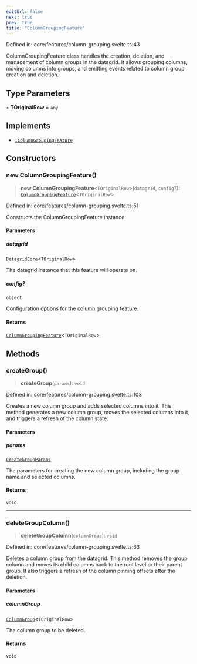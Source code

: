 ```yaml
---
editUrl: false
next: true
prev: true
title: "ColumnGroupingFeature"
---
```


Defined in: core/features/column-grouping.svelte.ts:43

ColumnGroupingFeature class handles the creation, deletion, and management of column groups in the datagrid.
It allows grouping columns, moving columns into groups, and emitting events related to column group creation and deletion.

## Type Parameters

• **TOriginalRow** = `any`

## Implements

- [`IColumnGroupingFeature`](/api/type-aliases/icolumngroupingfeature/)

## Constructors

### new ColumnGroupingFeature()

> **new ColumnGroupingFeature**\<`TOriginalRow`\>(`datagrid`, `config`?): [`ColumnGroupingFeature`](/api/classes/columngroupingfeature/)\<`TOriginalRow`\>

Defined in: core/features/column-grouping.svelte.ts:51

Constructs the ColumnGroupingFeature instance.

#### Parameters

##### datagrid

[`DatagridCore`](/api/classes/datagridcore/)\<`TOriginalRow`\>

The datagrid instance that this feature will operate on.

##### config?

`object`

Configuration options for the column grouping feature.

#### Returns

[`ColumnGroupingFeature`](/api/classes/columngroupingfeature/)\<`TOriginalRow`\>

## Methods

### createGroup()

> **createGroup**(`params`): `void`

Defined in: core/features/column-grouping.svelte.ts:103

Creates a new column group and adds selected columns into it.
This method generates a new column group, moves the selected columns into it, 
and triggers a refresh of the column state.

#### Parameters

##### params

[`CreateGroupParams`](/api/interfaces/creategroupparams/)

The parameters for creating the new column group, including the group name and selected columns.

#### Returns

`void`

***

### deleteGroupColumn()

> **deleteGroupColumn**(`columnGroup`): `void`

Defined in: core/features/column-grouping.svelte.ts:63

Deletes a column group from the datagrid.
This method removes the group column and moves its child columns back to the root level or their parent group.
It also triggers a refresh of the column pinning offsets after the deletion.

#### Parameters

##### columnGroup

[`ColumnGroup`](/api/interfaces/columngroup/)\<`TOriginalRow`\>

The column group to be deleted.

#### Returns

`void`

